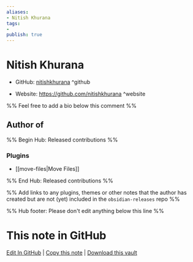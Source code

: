 ```yaml
---
aliases:
- Nitish Khurana
tags:
- 
publish: true
---
```


# Nitish Khurana

- GitHub: [nitishkhurana](https://github.com/nitishkhurana/) ^github
<!-- - Discord: `@` ^discord-->
- Website: <https://github.com/nitishkhurana> ^website
<!-- - [[Publish sites|Publish site]]: <https://> ^publish-->

%% Feel free to add a bio below this comment %%


## Author of

%% Begin Hub: Released contributions %%
### Plugins
- [[move-files|Move Files]]

%% End Hub: Released contributions %%

%% Add links to any plugins, themes or other notes that the author has created but are not (yet) included in the `obsidian-releases` repo %%

<!--
### Unlisted plugins
-->

<!--
### Others
-->

<!--
## Sponsor this author
-->

<!-- - [[GitHub sponsors]]: [Sponsor @nitishkhurana on GitHub Sponsors](https://github.com/sponsors/nitishkhurana) ^github-sponsor-->
<!-- - [[Buy me a coffee]]: <https://> ^buy-me-a-coffee-->
<!-- - [[PayPal]]: <https://> ^paypal-->
<!-- - [[Patreon]]: <https://> ^patreon-->

<!--
## Follow this author
-->

<!-- - [[YouTube Channels|On YouTube]]: <https://> ^youtube-->
<!-- - Twitter: <https://> ^twitter-->
<!-- - ... -->

%% Hub footer: Please don't edit anything below this line %%

# This note in GitHub

<span class="git-footer">[Edit In GitHub](https://github.dev/obsidian-community/obsidian-hub/blob/main/01%20-%20Community/People/nitishkhurana.md "git-hub-edit-note") | [Copy this note](https://raw.githubusercontent.com/obsidian-community/obsidian-hub/main/01%20-%20Community/People/nitishkhurana.md "git-hub-copy-note") | [Download this vault](https://github.com/obsidian-community/obsidian-hub/archive/refs/heads/main.zip "git-hub-download-vault") </span>
